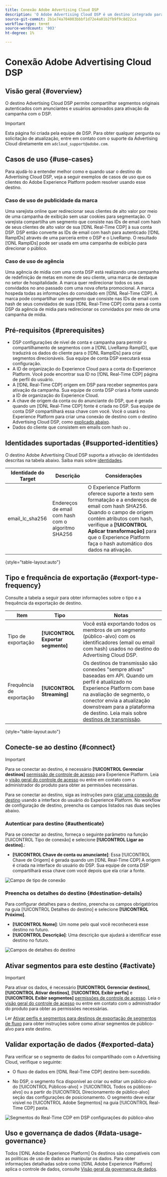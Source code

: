 ```yaml
---
title: Conexão Adobe Advertising Cloud DSP
description: 'O Adobe Advertising Cloud DSP é um destino integrado para a variável [!DNL Adobe Real-time Customer Data Profile], permitindo compartilhar segmentos originais autenticados com anunciantes e usuários aprovados para ativação da campanha.  '
source-git-commit: 2b1e74a704003bbbf1d72e4a01b2fb9f9c8d22ca
workflow-type: tm+mt
source-wordcount: '903'
ht-degree: 1%

---
```



# Conexão Adobe Advertising Cloud DSP

## Visão geral {#overview}

O destino Advertising Cloud DSP permite compartilhar segmentos originais autenticados com anunciantes e usuários aprovados para ativação da campanha com o DSP.<!-- To learn more about the Real-Time CDP integration with DSP, see [About Activating Authenticated Segments from Audience Sources](https://experienceleague.adobe.com/docs/advertising-cloud/dsp/audiences/sources/source-about.html). -->

>[!IMPORTANT]
>
>Esta página foi criada pela equipe de DSP. Para obter qualquer pergunta ou solicitação de atualização, entre em contato com o suporte da Advertising Cloud diretamente em `adcloud_support@adobe.com`.

## Casos de uso {#use-cases}

Para ajudá-lo a entender melhor como e quando usar o destino do Advertising Cloud DSP, veja a seguir exemplos de casos de uso que os clientes do Adobe Experience Platform podem resolver usando esse destino.

### Caso de uso de publicidade da marca

Uma varejista online quer redirecionar seus clientes de alto valor por meio de uma campanha de exibição sem usar cookies para segmentação. O varejista compartilha um segmento que consiste nas IDs de email com hash de seus clientes de alto valor de sua [!DNL Real-Time CDP] à sua conta DSP. DSP então converte as IDs de email com hash para autenticado [!DNL RampIDs] através de uma parceria entre o DSP e o LiveRamp. O resultado [!DNL RampIDs] pode ser usada em uma campanha de exibição para direcionar o público.

### Caso de uso de agência

Uma agência de mídia com uma conta DSP está realizando uma campanha de redefinição de metas em nome de seu cliente, uma marca de destaque no setor de hospitalidade. A marca quer redirecionar todos os seus convidados no ano passado com uma nova oferta promocional. A marca hospeda todas as informações do convidado em [!DNL Real-Time CDP]. A marca pode compartilhar um segmento que consiste nas IDs de email com hash de seus convidados de suas [!DNL Real-Time CDP] conta para a conta DSP da agência de mídia para redirecionar os convidados por meio de uma campanha de mídia.

## Pré-requisitos {#prerequisites}

* DSP configurações de nível de conta e campanha para permitir o compartilhamento de segmentos com a [!DNL LiveRamp RampID], que traduzirá os dados do cliente para o [!DNL RampIDs] para criar segmentos direcionáveis. Sua equipe de conta DSP executará essa configuração.
* A ID de organização do Experience Cloud para a conta do Experience Platform. Você pode encontrar sua ID no [!DNL Real-Time CDP] página de perfil do usuário.
* A [!DNL Real-Time CDP] origem em DSP<!-- [[!DNL Real-Time CDP] source in DSP](https://experienceleague.adobe.com/docs/advertising-cloud/dsp/audiences/sources/source-create.html) --> para receber segmentos para ativação da campanha. Sua equipe de conta DSP criará a fonte usando a ID de organização do Experience Cloud.
* A chave de origem da conta ou do anunciante do DSP, que é gerada quando um [!DNL Real-Time CDP] fonte é criada no DSP<!-- [[!DNL Real-Time CDP] source is created in DSP](https://experienceleague.adobe.com/docs/advertising-cloud/dsp/audiences/sources/source-create.html) -->. Sua equipe de conta DSP compartilhará essa chave com você. Você o usará no Experience Platform para criar uma conexão de destino com o destino Advertising Cloud DSP, como [explicado abaixo](#authenticate).
* Dados do cliente que consistem em emails com hash ou .

## Identidades suportadas {#supported-identities}

O destino Adobe Advertising Cloud DSP suporta a ativação de identidades descritas na tabela abaixo. Saiba mais sobre [identidades](/help/identity-service/namespaces.md).

| Identidade do Target | Descrição | Considerações |
|---|---|---|
| email_lc_sha256 | Endereços de email com hash com o algoritmo SHA256 | O Experience Platform oferece suporte a texto sem formatação e a endereços de email com hash SHA256. Quando o campo de origem contém atributos com hash, verifique a **[!UICONTROL Aplicar transformação]** para que o Experience Platform faça o hash automático dos dados na ativação. |

{style=&quot;table-layout:auto&quot;}

## Tipo e frequência de exportação {#export-type-frequency}

Consulte a tabela a seguir para obter informações sobre o tipo e a frequência da exportação de destino.

| Item | Tipo | Notas |
---------|----------|---------|
| Tipo de exportação | **[!UICONTROL Exportar segmento]** | Você está exportando todos os membros de um segmento (público-alvo) com os identificadores (email ou email com hash) usados no destino do Advertising Cloud DSP. |
| Frequência de exportação | **[!UICONTROL Streaming]** | Os destinos de transmissão são conexões &quot;sempre ativas&quot; baseadas em API. Quando um perfil é atualizado no Experience Platform com base na avaliação de segmento, o conector envia a atualização downstream para a plataforma de destino. Leia mais sobre [destinos de transmissão](/help/destinations/destination-types.md#streaming-destinations). |

{style=&quot;table-layout:auto&quot;}

## Conecte-se ao destino {#connect}

>[!IMPORTANT]
> 
>Para se conectar ao destino, é necessário **[!UICONTROL Gerenciar destinos]** [permissão de controle de acesso](/help/access-control/home.md#permissions) para Experience Platform. Leia o [visão geral do controle de acesso](/help/access-control/ui/overview.md) ou entre em contato com o administrador do produto para obter as permissões necessárias.

Para se conectar ao destino, siga as instruções para [criar uma conexão de destino](/help/destinations/ui/connect-destination.md) usando a interface do usuário do Experience Platform. No workflow de configuração de destino, preencha os campos listados nas duas seções abaixo.

### Autenticar para destino {#authenticate}

Para se conectar ao destino, forneça o seguinte parâmetro na função [!UICONTROL Tipo de conexão] e selecione **[!UICONTROL Ligar ao destino]**.:

* **[!UICONTROL Chave de conta ou anunciante]**: Essa [!UICONTROL Chave de Origem] é gerada quando um [!DNL Real-Time CDP] A origem é criada na interface do usuário do DSP<!-- [[!DNL Real-Time CDP] source is created in the DSP user interface](https://experienceleague.adobe.com/docs/advertising-cloud/dsp/audiences/sources/source-create.html) -->. Sua equipe de conta DSP compartilhará essa chave com você depois que ela criar a fonte.

![Campo de tipo de conexão](/help/destinations/assets/catalog/advertising/adobe-advertising-cloud-connection/authenticate-destination.png)

### Preencha os detalhes do destino {#destination-details}

Para configurar detalhes para o destino, preencha os campos obrigatórios na guia [!UICONTROL Detalhes do destino] e selecione **[!UICONTROL Próximo]**.

* **[!UICONTROL Nome]**: Um nome pelo qual você reconhecerá esse destino no futuro.
* **[!UICONTROL Descrição]**: Uma descrição que ajudará a identificar esse destino no futuro.

![Campos de detalhes do destino](/help/destinations/assets/catalog/advertising/adobe-advertising-cloud-connection/destination-details.png)

## Ativar segmentos para este destino {#activate}

>[!IMPORTANT]
> 
>Para ativar os dados, é necessário **[!UICONTROL Gerenciar destinos]**, **[!UICONTROL Ativar destinos]**, **[!UICONTROL Exibir perfis]** e **[!UICONTROL Exibir segmentos]** [permissões de controle de acesso](/help/access-control/home.md#permissions). Leia o [visão geral do controle de acesso](/help/access-control/ui/overview.md) ou entre em contato com o administrador do produto para obter as permissões necessárias.

Ler [Ativar perfis e segmentos para destinos de exportação de segmentos de fluxo](/help/destinations/ui/activate-segment-streaming-destinations.md) para obter instruções sobre como ativar segmentos de público-alvo para este destino.

## Validar exportação de dados {#exported-data}

Para verificar se o segmento de dados foi compartilhado com o Advertising Cloud, verifique o seguinte:

* O fluxo de dados em [!DNL Real-Time CDP] destino bem-sucedido.

* No DSP, o segmento fica disponível ao criar ou editar um público-alvo do [!UICONTROL Públicos-alvo] > [!UICONTROL Todos os públicos-alvo] ou a partir do [!UICONTROL Direcionamento de público-alvo] seção das configurações de posicionamento. O segmento deve estar visível no [!UICONTROL Adobe Segmentos] na guia [!UICONTROL Real-Time CDP] pasta.

![Segmentos do Real-Time CDP em DSP configurações do público-alvo](/help/destinations/assets/catalog/advertising/adobe-advertising-cloud-connection/segments-in-dsp.png)

## Uso e governança de dados {#data-usage-governance}

Todos [!DNL Adobe Experience Platform] Os destinos são compatíveis com as políticas de uso de dados ao manipular os dados. Para obter informações detalhadas sobre como [!DNL Adobe Experience Platform] aplica o controle de dados, consulte [Visão geral da governança de dados](/help/data-governance/home.md).
